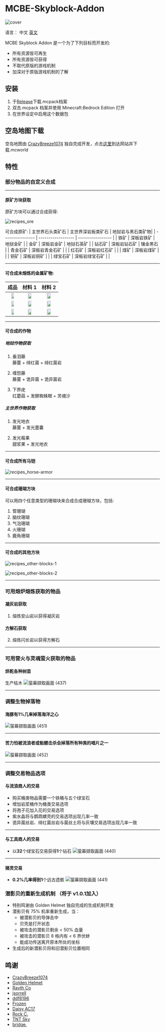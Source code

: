 # MCBE-Skyblock-Addon

![cover](../src/cover.png)

语言：
中文 [英文](../README.md)

MCBE Skyblock Addon 是一个为了下列目标而开发的:

- 所有资源皆可再生
- 所有资源皆可获得
- 不取代原版的游戏机制
- 加深对于原版游戏机制的了解

## 安装

1. 于[Release](https://github.com/TimothyGrass/MCBE-Skyblock-Addon/releases)下载.mcpack档案
2. 双击.mcpack 档案并使用 Minecraft:Bedrock Edition 打开
3. 在世界设定中启用这个数据包

## 空岛地图下载

空岛地图由 [CrazyBreeze1074](https://github.com/Breeze1074) 独自完成开发，点击[这里](https://github.com/Breeze1074/VoidWorld_v0)到达网站并下载.mcworld

## 特性

### 部分物品的自定义合成

---

#### 原矿方块获取

原矿方块可以通过合成获得:

![recipes_ore](../src/recipes_ore.png)

可合成原矿:
| 主世界石头类矿石 | 主世界深岩板类矿石 | 地狱岩与黑石类矿物|
| ---------------- | ------------------ | ----------------- |
| 铁矿             | 深板岩铁矿         | 地狱金矿          |
| 金矿             | 深板岩金矿         | 地狱石英矿        |
| 钻石矿           | 深板岩钻石矿       | 镶金黑石          |
| 青金石矿         | 深板岩青金石矿     |                   |
| 红石矿           | 深板岩红石矿       |                   |
| 煤矿             | 深板岩煤矿         |                   |
| 铜矿             | 深板岩铜矿         |                   |
| 绿宝石矿         | 深板岩绿宝石矿     |                   |

---

#### 可合成未熔炼的金属矿物:

| 成品          | 材料 1                 | 材料 2                |
| :-----------: | :--------------------: | :-------------------: |
| <img src="../src/raw_iron_ore.png" width="50%;"> | <img src="../src/iron_ingot.png" width="50%;"> | <img src="../src/quartz.png" width="50%;"> |
| <img src="../src/raw_gold_ore.png" width="50%;"> | <img src="../src/gold_ingot.png" width="50%;"> | <img src="../src/quartz.png" width="50%;"> |
| <img src="../src/raw_copper_ore.png" width="50%;"> | <img src="../src/copper_ingot.png" width="50%;"> | <img src="../src/quartz.png" width="50%;"> |

---

#### 可合成的作物

##### 地狱作物获取

1. 垂泪藤  
藤蔓 + 绯红菌 + 绯红菌岩

2. 缠怨藤  
藤蔓 + 诡异菌 + 诡异菌岩

3. 下界疣  
红蘑菇 + 发酵蜘蛛眼 + 灵魂沙

##### 主世界作物获取

1. 发光地衣  
藤蔓 + 发光墨囊

2. 发光莓果  
甜浆果 + 发光地衣

---

#### 可合成所有马铠

![recipes_horse-armor](../src/recipes_horse-armor.png)

---

#### 可合成珊瑚方块

可以用四个任意类型的珊瑚块来合成合成珊瑚方块，包括:

1. 管珊瑚
2. 脑纹珊瑚
3. 气泡珊瑚
4. 火珊瑚
5. 鹿角珊瑚

---

#### 可合成的其他方块

![recipes_other-blocks-1](../src/recipes_other-blocks-1.png)

![recipes_other-blocks-2](../src/recipes_other-blocks-2.png)

---

### 可用熔炉熔炼获取的物品

#### 凝灰岩获取

1. 熔炼安山岩以获得凝灰岩

#### 方解石获取

2. 熔炼闪长岩以获得方解石

---

### 可用营火与灵魂萤火获取的物品

#### 烘乾各种树苗

生产枯木
![萤幕撷取画面 (437)](../src/recipes_death-bush.png)

---

### 调整生物掉落物

#### 海豚有1%几率掉落海洋之心

![萤幕撷取画面 (451)](../src/drop-item_heart-of-the-sea.png)

---

#### 苦力怕被流浪者或骷髅击杀会掉落所有种类的唱片之一

![萤幕撷取画面 (452)](../src/drop-item_disc.png)

---

### 调整交易物品选项

#### 与流浪商人的交易

- 购买桶类物品需要一个铁桶与五个绿宝石
- 增加岩浆桶作为桶类交易选项
- 将孢子花加入花的交易选项
- 紫水晶将与鹦鹉螺壳的交易选项出现几率一致
- 诡异菌丝岩、绯红菌丝岩与菌丝土将与灰壤交易选项出现几率一致

---

#### 与工具商人的交易

- 以**32**个绿宝石交易获得**1**个钻石
![萤幕撷取画面 (440)](../src/trade_emerald-to-diamond.png)

---

#### 猪灵交易

- **0.2%**几率得到**1**个远古遗骸
![萤幕撷取画面 (441)](../src/trade_piglin-to-netherite.png)

### 潜影贝的重新生成机制 （将于 v1.0.1加入）

- 特别鸣谢由 Golden Helmet 独自完成的生成机制开发
- 潜影贝有 75% 机率重新生成，当：
  - 被潜影贝的导弹击中
  - 贝壳是打开状态
  - 被攻击的潜影贝剩余 < 50% 血量
  - 被攻击的潜影贝 8 格内有 < 6 界伏蚌
  - 能成功传送离开原本所处的坐标
- 生成后的新潜影贝将和旧潜影贝位置相同

## 鸣谢

- [CrazyBreeze1074](https://github.com/Breeze1074)
- [Golden Helmet](https://www.youtube.com/channel/UCcrW5iYh_4Z2pXZwu-vFUkw)
- [Rayth Co](https://github.com/RaythCo-Creations)
- [jsorrell](https://github.com/jsorrell)
- [ddf8196](https://github.com/ddf8196)
- [Frozen](https://space.bilibili.com/7543512)
- [Daisy AC17](https://space.bilibili.com/433369355)
- [Rock C.](https://github.com/rockclw)
- [TNT Sky](https://github.com/TNTsky)
- [bridge.](https://github.com/bridge-core/bridge.)
